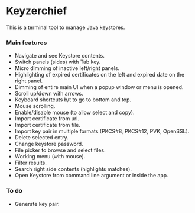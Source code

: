 # Keyzerchief

This is a terminal tool to manage Java keystores.

### Main features

* Navigate and see Keystore contents.
* Switch panels (sides) with Tab key.
* Micro dimming of inactive left/right panels.
* Highlighting of expired certificates on the left and expired date on the right panel.
* Dimming of entire main UI when a popup window or menu is opened.
* Scroll up/down with arrows.
* Keyboard shortcuts b/t to go to bottom and top.
* Mouse scrolling.
* Enable/disable mouse (to allow select and copy).
* Import certificate from url.
* Import certificate from file.
* Import key pair in multiple formats (PKCS#8, PKCS#12, PVK, OpenSSL).
* Delete selected entry.
* Change keystore password.
* File picker to browse and select files.
* Working menu (with mouse).
* Filter results.
* Search right side contents (highlights matches).
* Open Keystore from command line argument or inside the app.

### To do

* Generate key pair.